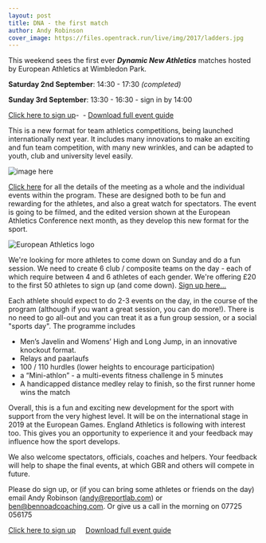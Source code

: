 ```yaml
---
layout: post
title: DNA - the first match
author: Andy Robinson
cover_image: https://files.opentrack.run/live/img/2017/ladders.jpg
---
```

This weekend sees the first ever <i>**Dynamic New Athletics**</i> matches hosted by European Athletics at Wimbledon Park.

**Saturday 2nd September**: 14:30 - 17:30  *(completed)*

**Sunday 3rd September**: 13:30 - 16:30 - sign in by 14:00

<p><a href="https://goo.gl/forms/obPi04eIVZRZfXjJ2">Click here to sign up</a>-&nbsp;&nbsp;-
<a href="http://file.opentrack.run/docs/2017/dna/dna_guide_v3.pdf">Download full event guide</a></p>

This is a new format for team athletics competitions, being launched internationally next year. It includes many innovations to make an exciting and fun team competition, with many new wrinkles, and can be adapted to youth, club and university level easily.

![image here](https://files.opentrack.run/live/img/2017/ladders.jpg)

<a href="http://file.opentrack.run/docs/2017/dna/dna_guide_v3.pdf">Click here</a> for all the details of the meeting as a whole and the individual events within the program.  These are designed both to be fun and rewarding for the athletes, and also a great watch for spectators.  The event is going to be filmed, and the edited version shown at the European Athletics Conference next month, as they develop this new format for the sport. 

![European Athletics logo](https://files.opentrack.run/live/img/2017/logo-eaa.png)

We're looking for more athletes to come down on Sunday and do a fun session.   We need to create 6 club / composite teams on the day - each of which require between 4 and 6 athletes of each gender.  We're offering £20 to the first 50 athletes to sign up (and come down).   <a href="https://goo.gl/forms/obPi04eIVZRZfXjJ2">Sign up here...</a>

Each athlete should expect to do 2-3 events on the day, in the course of the program (although if you want a great session, you can do more!).  There is no need to go all-out and you can treat it as a fun group session, or a social "sports day". The programme includes

 - Men’s Javelin and Womens’ High and Long Jump, in an innovative knockout format.  
 - Relays and paarlaufs
 - 100 / 110 hurdles (lower heights to encourage participation)
 - a “Mini-athlon” - a multi-events fitness challenge in 5 minutes
 - A handicapped distance medley relay to finish, so the first runner home wins the match

Overall, this is a fun and exciting new development for the sport with support from the very highest level.  It will be on the international stage in 2019 at the European Games.  England Athletics is following with interest too.  This gives you an opportunity to experience it and your feedback may influence how the sport develops.

We also welcome spectators, officials, coaches and helpers.  Your feedback will help to shape the final events, at which GBR and others will compete in future.  

Please do sign up, or (if you can bring some athletes or friends on the day) email Andy Robinson (andy@reportlab.com) or ben@bennoadcoaching.com.  Or give us a call in the morning on 07725 056175

<p><a href="https://goo.gl/forms/obPi04eIVZRZfXjJ2">Click here to sign up</a>  &nbsp;&nbsp;&nbsp;
<a href="http://file.opentrack.run/docs/2017/dna/dna_guide_v3.pdf">Download full event guide</a></p>

